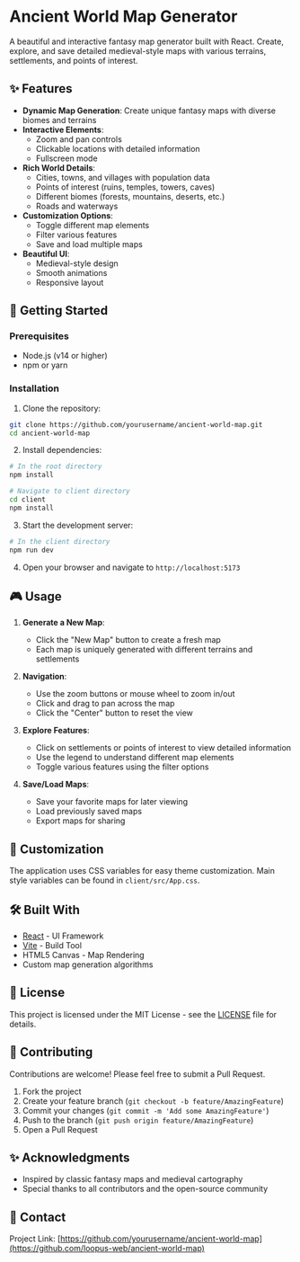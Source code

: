 # Ancient World Map Generator

A beautiful and interactive fantasy map generator built with React. Create, explore, and save detailed medieval-style maps with various terrains, settlements, and points of interest.


## ✨ Features

- **Dynamic Map Generation**: Create unique fantasy maps with diverse biomes and terrains
- **Interactive Elements**:
  - Zoom and pan controls
  - Clickable locations with detailed information
  - Fullscreen mode
- **Rich World Details**:
  - Cities, towns, and villages with population data
  - Points of interest (ruins, temples, towers, caves)
  - Different biomes (forests, mountains, deserts, etc.)
  - Roads and waterways
- **Customization Options**:
  - Toggle different map elements
  - Filter various features
  - Save and load multiple maps
- **Beautiful UI**:
  - Medieval-style design
  - Smooth animations
  - Responsive layout

## 🚀 Getting Started

### Prerequisites

- Node.js (v14 or higher)
- npm or yarn

### Installation

1. Clone the repository:
```bash
git clone https://github.com/yourusername/ancient-world-map.git
cd ancient-world-map
```

2. Install dependencies:
```bash
# In the root directory
npm install

# Navigate to client directory
cd client
npm install
```

3. Start the development server:
```bash
# In the client directory
npm run dev
```

4. Open your browser and navigate to `http://localhost:5173`

## 🎮 Usage

1. **Generate a New Map**:
   - Click the "New Map" button to create a fresh map
   - Each map is uniquely generated with different terrains and settlements

2. **Navigation**:
   - Use the zoom buttons or mouse wheel to zoom in/out
   - Click and drag to pan across the map
   - Click the "Center" button to reset the view

3. **Explore Features**:
   - Click on settlements or points of interest to view detailed information
   - Use the legend to understand different map elements
   - Toggle various features using the filter options

4. **Save/Load Maps**:
   - Save your favorite maps for later viewing
   - Load previously saved maps
   - Export maps for sharing

## 🎨 Customization

The application uses CSS variables for easy theme customization. Main style variables can be found in `client/src/App.css`.

## 🛠️ Built With

- [React](https://reactjs.org/) - UI Framework
- [Vite](https://vitejs.dev/) - Build Tool
- HTML5 Canvas - Map Rendering
- Custom map generation algorithms

## 📝 License

This project is licensed under the MIT License - see the [LICENSE](LICENSE) file for details.

## 🤝 Contributing

Contributions are welcome! Please feel free to submit a Pull Request.

1. Fork the project
2. Create your feature branch (`git checkout -b feature/AmazingFeature`)
3. Commit your changes (`git commit -m 'Add some AmazingFeature'`)
4. Push to the branch (`git push origin feature/AmazingFeature`)
5. Open a Pull Request

## ✨ Acknowledgments

- Inspired by classic fantasy maps and medieval cartography
- Special thanks to all contributors and the open-source community

## 📧 Contact


Project Link: [https://github.com/yourusername/ancient-world-map](https://github.com/loopus-web/ancient-world-map) 